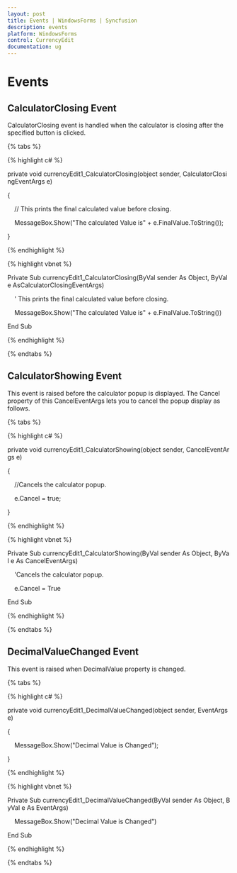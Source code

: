 ```yaml
---
layout: post
title: Events | WindowsForms | Syncfusion
description: events
platform: WindowsForms
control: CurrencyEdit
documentation: ug
---
```


# Events

## CalculatorClosing Event

CalculatorClosing event is handled when the calculator is closing after the specified button is clicked.

{% tabs %}

{% highlight c# %}

private void currencyEdit1_CalculatorClosing(object sender, CalculatorClosingEventArgs e)

{

    // This prints the final calculated value before closing.

    MessageBox.Show("The calculated Value is" + e.FinalValue.ToString());

}

{% endhighlight %}

{% highlight vbnet %}

Private Sub currencyEdit1_CalculatorClosing(ByVal sender As Object, ByVal e AsCalculatorClosingEventArgs)

    ' This prints the final calculated value before closing.

    MessageBox.Show("The calculated Value is" + e.FinalValue.ToString())

End Sub

{% endhighlight %}

{% endtabs %}


## CalculatorShowing Event

This event is raised before the calculator popup is displayed. The Cancel property of this CancelEventArgs lets  you to cancel the popup display as follows.

{% tabs %}

{% highlight c# %}

private void currencyEdit1_CalculatorShowing(object sender, CancelEventArgs e)

{

    //Cancels the calculator popup.

    e.Cancel = true;

}

{% endhighlight %}

{% highlight vbnet %}

Private Sub currencyEdit1_CalculatorShowing(ByVal sender As Object, ByVal e As CancelEventArgs)

    'Cancels the calculator popup.

    e.Cancel = True

End Sub

{% endhighlight %}

{% endtabs %}

## DecimalValueChanged Event

This event is raised when DecimalValue property is changed.

{% tabs %}

{% highlight c# %}

private void currencyEdit1_DecimalValueChanged(object sender, EventArgs e)

{

    MessageBox.Show("Decimal Value is Changed");

}

{% endhighlight %}

{% highlight vbnet %}


Private Sub currencyEdit1_DecimalValueChanged(ByVal sender As Object, ByVal e As EventArgs)

    MessageBox.Show("Decimal Value is Changed")

End Sub

{% endhighlight %}

{% endtabs %}